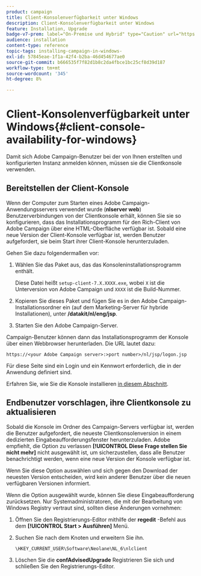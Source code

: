 ```yaml
---
product: campaign
title: Client-Konsolenverfügbarkeit unter Windows
description: Client-Konsolenverfügbarkeit unter Windows
feature: Installation, Upgrade
badge-v7-prem: label="On-Premise und Hybrid" type="Caution" url="https://experienceleague.adobe.com/docs/campaign-classic/using/installing-campaign-classic/architecture-and-hosting-models/hosting-models-lp/hosting-models.html?lang=de" tooltip="Gilt nur für Hybrid- und On-Premise-Bereitstellungen"
audience: installation
content-type: reference
topic-tags: installing-campaign-in-windows-
exl-id: 57845eae-1f1a-42f4-b2ba-46d454677ae0
source-git-commit: b666535f7f82d1b8c2da4fbce1bc25cf8d39d187
workflow-type: tm+mt
source-wordcount: '345'
ht-degree: 8%

---
```


# Client-Konsolenverfügbarkeit unter Windows{#client-console-availability-for-windows}



Damit sich Adobe Campaign-Benutzer bei der von Ihnen erstellten und konfigurierten Instanz anmelden können, müssen sie die Clientkonsole verwenden.

## Bereitstellen der Client-Konsole

Wenn der Computer zum Starten eines Adobe Campaign-Anwendungsservers verwendet wurde (**nlserver web**) Benutzerverbindungen von der Clientkonsole erhält, können Sie sie so konfigurieren, dass das Installationsprogramm für den Rich-Client von Adobe Campaign über eine HTML-Oberfläche verfügbar ist. Sobald eine neue Version der Client-Konsole verfügbar ist, werden Benutzer aufgefordert, sie beim Start ihrer Client-Konsole herunterzuladen.

Gehen Sie dazu folgendermaßen vor:

1. Wählen Sie das Paket aus, das das Konsoleninstallationsprogramm enthält.

   Diese Datei heißt `setup-client-7.X.XXXX.exe`, wobei `X` ist die Unterversion von Adobe Campaign und `XXXX` ist die Build-Nummer.

1. Kopieren Sie dieses Paket und fügen Sie es in den Adobe Campaign-Installationsordner ein (auf dem Marketing-Server für hybride Installationen), unter **/datakit/nl/eng/jsp**.
1. Starten Sie den Adobe Campaign-Server.

Campaign-Benutzer können dann das Installationsprogramm der Konsole über einen Webbrowser herunterladen. Die URL lautet dazu:

```
https://<your Adobe Campaign server>:>port number>/nl/jsp/logon.jsp
```

Für diese Seite sind ein Login und ein Kennwort erforderlich, die in der Anwendung definiert sind.

Erfahren Sie, wie Sie die Konsole installieren [in diesem Abschnitt](../../installation/using/installing-the-client-console.md).

## Endbenutzer vorschlagen, ihre Clientkonsole zu aktualisieren

Sobald die Konsole im Ordner des Campaign-Servers verfügbar ist, werden die Benutzer aufgefordert, die neueste Clientkonsolenversion in einem dedizierten Eingabeaufforderungsfenster herunterzuladen. Adobe empfiehlt, die Option zu verlassen **[!UICONTROL Diese Frage stellen Sie nicht mehr]** nicht ausgewählt ist, um sicherzustellen, dass alle Benutzer benachrichtigt werden, wenn eine neue Version der Konsole verfügbar ist.

Wenn Sie diese Option auswählen und sich gegen den Download der neuesten Version entscheiden, wird kein anderer Benutzer über die neuen verfügbaren Versionen informiert.

Wenn die Option ausgewählt wurde, können Sie diese Eingabeaufforderung zurücksetzen. Nur Systemadministratoren, die mit der Bearbeitung von Windows Registry vertraut sind, sollten diese Änderungen vornehmen:

1. Öffnen Sie den Registrierungs-Editor mithilfe der **regedit** -Befehl aus dem **[!UICONTROL Start > Ausführen]** Menü.
1. Suchen Sie nach dem Knoten und erweitern Sie ihn.

   ```
   \HKEY_CURRENT_USER\Software\Neolane\NL_6\nlclient
   ```

1. Löschen Sie die **confAdvisedUpgrade** Registrieren Sie sich und schließen Sie den Registrierungs-Editor.
